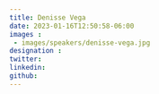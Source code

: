 ```yaml
---
title: Denisse Vega
date: 2023-01-16T12:50:58-06:00
images : 
 - images/speakers/denisse-vega.jpg
designation : 
twitter: 
linkedin: 
github: 
---
```


